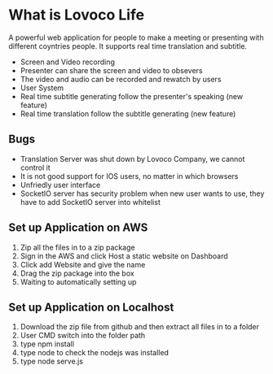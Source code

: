 # What is Lovoco Life

A powerful web application for people to make a meeting or presenting with different coyntries people. It supports real time translation and subtitle.

* Screen and Video recording
* Presenter can share the screen and video to obsevers
* The video and audio can be recorded and rewatch by users
* User System
* Real time subtitle generating follow the presenter's speaking (new feature)
* Real time translation follow the subtitle generating (new feature)


## Bugs

* Translation Server was shut down by Lovoco Company, we cannot control it
* It is not good support for IOS users, no matter in which browsers
* Unfriedly user interface
* SocketIO server has security problem when new user wants to use, they have to add SocketIO server into whitelist

## Set up Application on AWS

1. Zip all the files in to a zip package
2. Sign in the AWS and click Host a static website on Dashboard
3. Click add Website and give the name
4. Drag the zip package into the box
5. Waiting to automatically setting up

## Set up Application on Localhost

1. Download the zip file from github and then extract all files in to a folder
2. User CMD switch into the folder path
3. type npm install
4. type node to check the nodejs was installed
5. type node serve.js







